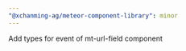 ```yaml
---
"@xchanming-ag/meteor-component-library": minor
---
```


Add types for event of mt-url-field component
